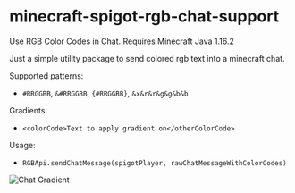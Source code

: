 # minecraft-spigot-rgb-chat-support
Use RGB Color Codes in Chat. Requires Minecraft Java 1.16.2

Just a simple utility package to send colored rgb text into a minecraft chat.

Supported patterns:
-  `#RRGGBB`, `&#RRGGBB`, `{#RRGGBB}`,  `&x&r&r&g&g&b&b`

Gradients:
- `<colorCode>Text to apply gradient on</otherColorCode>`


Usage:
- `RGBApi.sendChatMessage(spigotPlayer, rawChatMessageWithColorCodes)`


![Chat Gradient](https://i.imgur.com/ASTODE7.png)